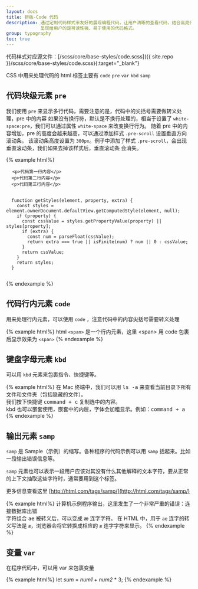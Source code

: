 ```yaml
---
layout: docs
title: 排版-Code 代码
description: 通过定制代码样式来友好的展现编程代码，让用户清晰的查看代码，结合高亮代码插件，
             呈现给用户的是可读性强、易于使用的代码格式。
group: typography
toc: true
---
```


代码样式对应源文件：[/scss/core/base-styles/code.scss]({{ site.repo }}/scss/core/base-styles/code.scss){:target="_blank"}

CSS 中用来处理代码的 html 标签主要有 `code`  `pre` `var` `kbd` `samp`

## 代码块级元素 `pre`

我们使用 `pre` 来显示多行代码，需要注意的是，代码中的尖括号需要做转义处理，pre 中的内容
如果没有换行符，默认是不换行处理的，相当于设置了 `white-space:pre`，我们可以通过属性 `white-space` 来改变换行行为。
随着 pre 中的内容增加，pre 的高度会越来越高，可以通过添加样式 `.pre-scroll` 设置垂直方向滚动条。
该滚动条高度设置为 `300px`。例子中添加了样式 `.pre-scroll`，会出现垂直滚动条，我们如果去掉该样式后，垂直滚动条
会消失。

{% example html%}
<pre class="pre-scroll" id="preScroll">
  <code>&lt;p&gt;代码第一行内容&lt;/p&gt;
  &lt;p&gt;代码第二行内容&lt;/p&gt;
  &lt;p&gt;代码第三行内容&lt;/p&gt;
  </code>
  <code>
  function getStyles(element, property, extra) {
    const styles = element.ownerDocument.defaultView.getComputedStyle(element, null);
    if (property) {
      const cssValue = styles.getPropertyValue(property) || styles[property];
      if (extra) {
        const num = parseFloat(cssValue);
        return extra === true || isFinite(num) ? num || 0 : cssValue;
      }
      return cssValue;
    }
    return styles;
  }
  </code>
</pre>
{% endexample %}

## 代码行内元素 `code`

用来处理行内元素，可以使用 `code` ，注意代码中的内容尖括号需要转义处理

{% example html%}
  html <code>&lt;span&gt;</code> 是一个行内元素，这里 &lt;span&gt; 用 code 包裹后显示效果为 <code>&lt;span&gt;</code>
{% endexample %}

## 键盘字母元素 `kbd`

可以用 `kbd` 元素来包裹指令、快捷键等。

{% example html%}
在 Mac 终端中，我们可以用 <kbd>ls -a</kbd> 来查看当前目录下所有文件和文件夹（包括隐藏的文件）。<br/>
我们按下快捷键 <kbd>command + c</kbd> 复制选中的内容。<br/>
kbd 也可以嵌套使用，嵌套中的内层，字体会加粗显示。例如：<kbd><kbd>command</kbd> + <kbd>a</kbd></kbd>
{% endexample %}

## 输出元素 `samp`

`samp` 是 Sample（示例）的缩写。各种程序的代码示例可以用 `samp` 括起来。比如一段输出错误信息等。

`samp` 元素也可以表示一段用户应该对其没有什么其他解释的文本字符，要从正常的上下文抽取这些字符时，通常要用到这个标签。

更多信息查看这里 [http://html.com/tags/samp/](http://html.com/tags/samp/)

{% example html%}
<samp>计算机示例程序输出，这里发生了一个非常严重的错误：连接数据库出错</samp> <br/>
字符组合 <samp>ae</samp> 被转义后，可以变成 &aelig; 连字字符。
在 HTML 中，用于 <code>ae</code> 连字的转义写法是 <code>&aelig;</code>，浏览器会将它转换成相应的 <code>æ</code> 连字字符来显示。
{% endexample %}

## 变量 `var`

在程序代码中，可以用 var 来包裹变量

{% example html%}
let <var>sum</var> = <var>num1</var> + <var>num2</var> * 3;
{% endexample %}
